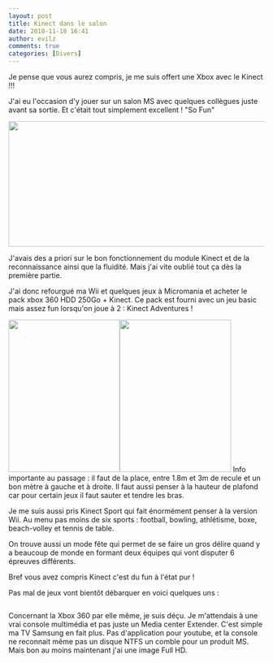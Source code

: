 ```yaml
---
layout: post
title: Kinect dans le salon
date: 2010-11-18 16:41
author: evilz
comments: true
categories: [Divers]
---
```


Je pense que vous aurez compris, je me suis offert une Xbox avec le Kinect !!!

J'ai eu l'occasion d'y jouer sur un salon MS  avec quelques collègues juste avant sa sortie. Et c'était tout simplement excellent ! "So Fun"<!--more-->

<p style="text-align: center;"><img class="aligncenter" title="Kinect Xbox 360" src="https://farm5.static.flickr.com/4145/5173142518_9f870bd8b7_z.jpg" alt="" width="640" height="247" /></p>

J'avais des a priori sur le bon fonctionnement du module Kinect et de la reconnaissance ainsi que la fluidité. Mais j'ai vite oublié tout ça dès la première partie.

J'ai donc refourgué ma Wii et quelques jeux à Micromania et acheter le pack xbox 360 HDD 250Go + Kinect.
Ce pack est fourni avec un jeu basic mais assez fun lorsqu'on joue à 2 : Kinect Adventures !

<img class="aligncenter" src="http://download.xbox.com/content/images/66acd000-77fe-1000-9115-d8024d5308ed/1033/boxartlg.jpg" alt="" width="219" height="300" /><img class="aligncenter" src="http://download.xbox.com/content/images/66acd000-77fe-1000-9115-d8024d5308c9/1033/boxartlg.jpg" alt="" width="219" height="300" />
Info importante au passage : il faut de la place, entre 1.8m et 3m de recule et un bon mètre à gauche et à droite. Il faut aussi penser à la hauteur de plafond car pour certain jeux il faut sauter et tendre les bras.

Je me suis aussi pris Kinect Sport qui fait énormément penser à la version Wii. Au menu pas moins de six sports : football, bowling, athlétisme, boxe, beach-volley et tennis de table.

On trouve aussi un mode fête qui permet de se faire un gros délire quand y a beaucoup de monde en formant deux équipes qui vont disputer 6 épreuves différents.

Bref vous avez compris Kinect c'est du fun à l'état pur !

Pas mal de jeux vont bientôt débarquer en voici quelques uns :

<img class="alignleft" src="http://download.xbox.com/content/images/66acd000-77fe-1000-9115-d8024d53093b/1033/boxartlg.jpg" alt="" /><img class="alignleft" src="http://download.xbox.com/content/images/66acd000-77fe-1000-9115-d80245410911/1033/boxartlg.jpg" alt="" /><img class="alignleft" src="http://download.xbox.com/content/images/66acd000-77fe-1000-9115-d802485507df/1036/boxartlg.jpg" alt="" /><img class="alignleft" src="http://download.xbox.com/content/images/66acd000-77fe-1000-9115-d8024d4a07da/1033/boxartlg.jpg" alt="" /><img class="alignleft" src="http://download.xbox.com/content/images/66acd000-77fe-1000-9115-d80257520801/1033/boxartlg.jpg" alt="" /><img class="alignleft" src="http://download.xbox.com/content/images/66acd000-77fe-1000-9115-d80255530850/1033/boxartlg.jpg" alt="" /><img class="alignleft" src="http://download.xbox.com/content/images/66acd000-77fe-1000-9115-d8025553084f/1036/boxartlg.jpg" alt="" /><img class="alignleft" src="http://download.xbox.com/content/images/66acd000-77fe-1000-9115-d8025345084d/1033/boxartlg.jpg" alt="" /><img class="alignleft" src="http://download.xbox.com/content/images/66acd000-77fe-1000-9115-d8024d5308b3/1033/boxartlg.jpg" alt="" /><img class="alignleft" src="http://download.xbox.com/content/images/66acd000-77fe-1000-9115-d802545607d3/1033/boxartlg.jpg" alt="" />

Concernant la Xbox 360 par elle même, je suis déçu. Je m'attendais à une vrai console multimédia et pas juste un Media center Extender. C'est simple ma TV Samsung en fait plus. Pas d'application pour youtube, et la console ne reconnait même pas un disque NTFS un comble pour un produit MS. Mais bon au moins maintenant j'ai une image Full HD.
